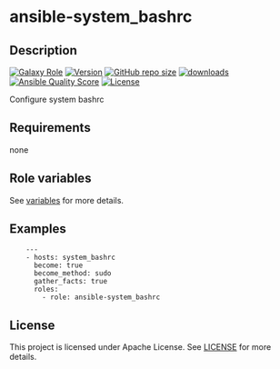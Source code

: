 # ansible-system_bashrc

## Description

[![Galaxy Role](https://img.shields.io/badge/galaxy-system_bashrc-purple?style=flat)](https://galaxy.ansible.com/lotusnoir/system_bashrc)
[![Version](https://img.shields.io/github/release/lotusnoir/ansible-system_bashrc.svg)](https://github.com/lotusnoir/ansible-system_bashrc/releases/latest)
[![GitHub repo size](https://img.shields.io/github/repo-size/lotusnoir/ansible-system_bashrc?color=orange&style=flat)](https://galaxy.ansible.com/lotusnoir/system_bashrc)
[![downloads](https://img.shields.io/ansible/role/d/56927)](https://galaxy.ansible.com/lotusnoir/system_bashrc)
[![Ansible Quality Score](https://img.shields.io/ansible/quality/56927)](https://galaxy.ansible.com/lotusnoir/system_bashrc)
[![License](https://img.shields.io/badge/license-Apache--2.0-brightgreen?style=flat)](https://opensource.org/licenses/Apache-2.0)

Configure system bashrc

## Requirements

none

## Role variables

See [variables](/defaults/main.yml) for more details.

## Examples

        ---
        - hosts: system_bashrc
          become: true
          become_method: sudo
          gather_facts: true
          roles:
            - role: ansible-system_bashrc


## License

This project is licensed under Apache License. See [LICENSE](/LICENSE) for more details.

